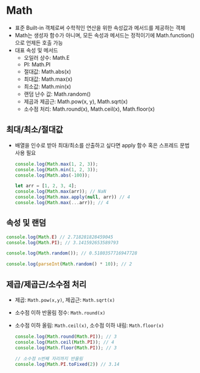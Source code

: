 # Math

- 표준 Built-in 객체로써 수학적인 연산을 위한 속성값과 메서드를 제공하는 객체
- Math는 생성자 함수가 아니며, 모든 속성과 메서드는 정적이기에 Math.function()으로 언제든 호출 가능
- 대표 속성 및 메서드
    - 오일러 상수: Math.E
    - PI: Math.PI
    - 절대값: Math.abs(x)
    - 최대값: Math.max(x)
    - 최소값: Math.min(x)
    - 랜덤 난수 값: Math.random()
    - 제곱과 제곱근: Math.pow(x, y), Math.sqrt(x)
    - 소수점 처리: Math.round(x), Math.ceil(x), Math.floor(x)

## 최대/최소/절대값

- 배열을 인수로 받아 최대/최소를 산출하고 싶다면 apply 함수 혹은 스프레드 문법 사용 필요
    
    ```jsx
    console.log(Math.max(1, 2, 3));
    console.log(Math.min(1, 2, 3));
    console.log(Math.abs(-100));
    
    let arr = [1, 2, 3, 4];
    console.log(Math.max(arr)); // NaN
    console.log(Math.max.apply(null, arr)) // 4
    console.log(Math.max(...arr)); // 4
    ```
    

## 속성 및 랜덤

```jsx
console.log(Math.E) // 2.718281828459045
console.log(Math.PI); // 3.141592653589793

console.log(Math.random()); // 0.5180357716947728

console.log(parseInt(Math.random() * 10)); // 2
```

## 제곱/제곱근/소수점 처리

- 제곱: `Math.pow(x,y)`, 제곱근: `Math.sqrt(x)`
- 소수점 이하 반올림 정수: `Math.round(x)`
- 소수점 이하 올림: `Math.ceil(x)`, 소수점 이하 내림: `Math.floor(x)`
    
    ```jsx
    console.log(Math.round(Math.PI)); // 3
    console.log(Math.ceil(Math.PI)); // 4
    console.log(Math.floor(Math.PI)); // 3
    
    // 소수점 n번째 자리까지 반올림
    console.log(Math.PI.toFixed(2)) // 3.14
    ```
